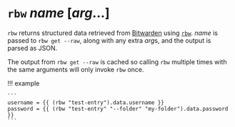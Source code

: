 # `rbw` *name* [*arg*...]

`rbw` returns structured data retrieved from [Bitwarden][bitwarden] using
[`rbw`][rbw]. *name* is passed to `rbw get --raw`, along with any extra *arg*s,
and the output is parsed as JSON.

The output from `rbw get --raw` is cached so calling `rbw` multiple times with
the same arguments will only invoke `rbw` once.

!!! example

    ```
    username = {{ (rbw "test-entry").data.username }}
    password = {{ (rbw "test-entry" "--folder" "my-folder").data.password }}
    ```

[bitwarden]: https://bitwarden.com
[rbw]: https://github.com/doy/rbw
